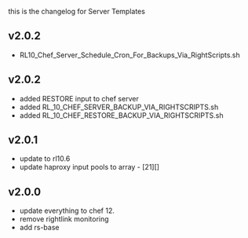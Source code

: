 this is the changelog for Server Templates

v2.0.2
-----
- RL10_Chef_Server_Schedule_Cron_For_Backups_Via_RightScripts.sh

v2.0.2
-----
- added RESTORE input to chef server
- added RL_10_CHEF_SERVER_BACKUP_VIA_RIGHTSCRIPTS.sh
- added RL_10_CHEF_RESTORE_BACKUP_VIA_RIGHTSCRIPTS.sh

v2.0.1
------
- update to rl10.6
- update haproxy input pools to array - [21][]

v2.0.0
------
- update everything to chef 12.
- remove rightlink monitoring
- add rs-base
